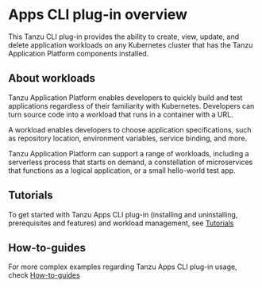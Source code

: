 # Apps CLI plug-in overview

This Tanzu CLI plug-in provides the ability to create, view, update, and delete application workloads on any Kubernetes cluster that has the Tanzu Application Platform components installed.

## <a id='about'></a>About workloads

Tanzu Application Platform enables developers to quickly build and test applications regardless of their familiarity with Kubernetes.
Developers can turn source code into a workload that runs in a container with a URL.

A workload enables developers to choose application specifications, such as repository location, environment variables, service binding, and more.

Tanzu Application Platform can support a range of workloads, including a serverless process that starts on demand, a constellation of microservices that functions as a logical application, or a small hello-world test app.

## <a id='tutorials'></a>Tutorials

To get started with Tanzu Apps CLI plug-in (installing and uninstalling, prerequisites and features) and workload management, see [Tutorials](tutorials.md)

## <a id='how-to-guides'></a>How-to-guides

For more complex examples regarding Tanzu Apps CLI plug-in usage, check [How-to-guides](how-to-guides.md)

<!-- describe each component and how they work together -->
